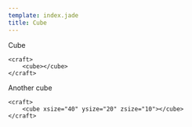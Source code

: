 ```yaml
---
template: index.jade
title: Cube
---
```


Cube

```craftml
<craft>
    <cube></cube>
</craft>
```

Another cube

```craftml
<craft>
    <cube xsize="40" ysize="20" zsize="10"></cube>
</craft>
```
